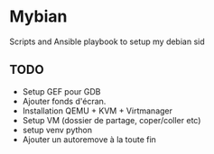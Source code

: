 # Mybian
Scripts and Ansible playbook to setup my debian sid

## TODO

- Setup GEF pour GDB
- Ajouter fonds d'écran.
- Installation QEMU + KVM + Virtmanager
- Setup VM (dossier de partage, coper/coller etc)
- setup venv python
- Ajouter un autoremove à la toute fin
